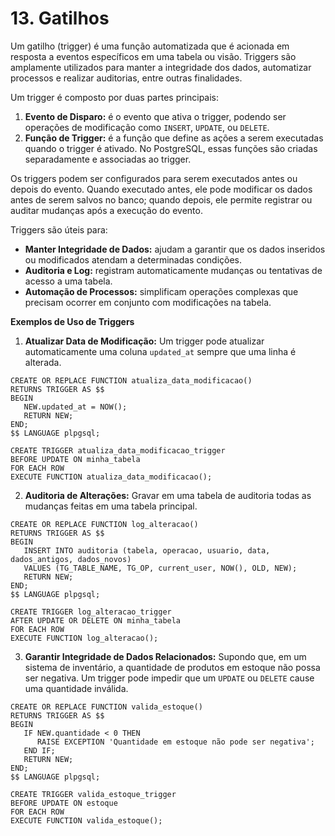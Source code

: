 # 13. Gatilhos

Um gatilho (trigger) é uma função automatizada que é acionada em resposta a eventos específicos em uma tabela ou visão. Triggers são amplamente utilizados para manter a integridade dos dados, automatizar processos e realizar auditorias, entre outras finalidades.

Um trigger é composto por duas partes principais:

1. **Evento de Disparo:** é o evento que ativa o trigger, podendo ser operações de modificação como `INSERT`, `UPDATE`, ou `DELETE`.
2. **Função de Trigger:** é a função que define as ações a serem executadas quando o trigger é ativado. No PostgreSQL, essas funções são criadas separadamente e associadas ao trigger.

Os triggers podem ser configurados para serem executados antes ou depois do evento. Quando executado antes, ele pode modificar os dados antes de serem salvos no banco; quando depois, ele permite registrar ou auditar mudanças após a execução do evento.

Triggers são úteis para:

- **Manter Integridade de Dados:** ajudam a garantir que os dados inseridos ou modificados atendam a determinadas condições.
- **Auditoria e Log:** registram automaticamente mudanças ou tentativas de acesso a uma tabela.
- **Automação de Processos:** simplificam operações complexas que precisam ocorrer em conjunto com modificações na tabela.

**Exemplos de Uso de Triggers**

1. **Atualizar Data de Modificação:** Um trigger pode atualizar automaticamente uma coluna `updated_at` sempre que uma linha é alterada.

```
CREATE OR REPLACE FUNCTION atualiza_data_modificacao()
RETURNS TRIGGER AS $$
BEGIN
   NEW.updated_at = NOW();
   RETURN NEW;
END;
$$ LANGUAGE plpgsql;

CREATE TRIGGER atualiza_data_modificacao_trigger
BEFORE UPDATE ON minha_tabela
FOR EACH ROW
EXECUTE FUNCTION atualiza_data_modificacao();
```

2. **Auditoria de Alterações:** Gravar em uma tabela de auditoria todas as mudanças feitas em uma tabela principal.

```
CREATE OR REPLACE FUNCTION log_alteracao()
RETURNS TRIGGER AS $$
BEGIN
   INSERT INTO auditoria (tabela, operacao, usuario, data, dados_antigos, dados_novos)
   VALUES (TG_TABLE_NAME, TG_OP, current_user, NOW(), OLD, NEW);
   RETURN NEW;
END;
$$ LANGUAGE plpgsql;

CREATE TRIGGER log_alteracao_trigger
AFTER UPDATE OR DELETE ON minha_tabela
FOR EACH ROW
EXECUTE FUNCTION log_alteracao();
```

3. **Garantir Integridade de Dados Relacionados:** Supondo que, em um sistema de inventário, a quantidade de produtos em estoque não possa ser negativa. Um trigger pode impedir que um `UPDATE` ou `DELETE` cause uma quantidade inválida.

```
CREATE OR REPLACE FUNCTION valida_estoque()
RETURNS TRIGGER AS $$
BEGIN
   IF NEW.quantidade < 0 THEN
      RAISE EXCEPTION 'Quantidade em estoque não pode ser negativa';
   END IF;
   RETURN NEW;
END;
$$ LANGUAGE plpgsql;

CREATE TRIGGER valida_estoque_trigger
BEFORE UPDATE ON estoque
FOR EACH ROW
EXECUTE FUNCTION valida_estoque();
```